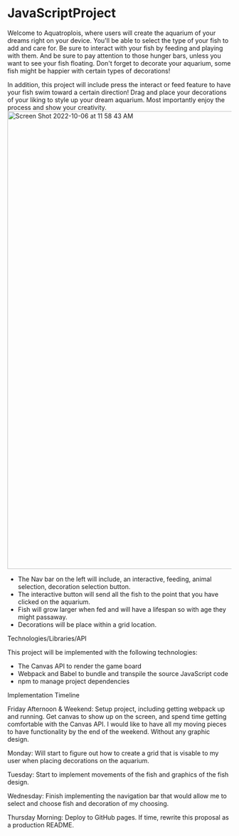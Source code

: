 # JavaScriptProject
Welcome to Aquatroplois, where users will create the aquarium of your dreams right on your device. You'll be able to select the type of your fish to add and care for. Be sure to interact with your fish by feeding and playing with them. And be sure to pay attention to those hunger bars, unless you want to see your fish floating. Don't forget to decorate your aquarium, some fish might be happier with certain types of decorations!

In addition, this project will include press the interact or feed feature to have your fish swim toward a certain direction! Drag and place your decorations of your liking to style up your dream aquarium. Most importantly enjoy the process and show your creativity.
<img width="1026" alt="Screen Shot 2022-10-06 at 11 58 43 AM" src="https://user-images.githubusercontent.com/110438117/194398111-4e562544-e2b7-461a-ab66-e1b6a058f00a.png">

- The Nav bar on the left will include, an interactive, feeding, animal selection, decoration selection button.
- The interactive button will send all the fish to the point that you have clicked on the aquarium.
- Fish will grow larger when fed and will have a lifespan so with age they might passaway.
- Decorations will be place within a grid location.

Technologies/Libraries/API

This project will be implemented with the following technologies:
- The Canvas API to render the game board
- Webpack and Babel to bundle and transpile the source JavaScript code
- npm to manage project dependencies

Implementation Timeline

Friday Afternoon & Weekend: Setup project, including getting webpack up and running. Get canvas to show up on the screen, and spend time getting comfortable with the Canvas API. I would like to have all my moving pieces to have functionality by the end of the weekend. Without any graphic design.

Monday: Will start to figure out how to create a grid that is visable to my user when placing decorations on the aquarium.

Tuesday: Start to implement movements of the fish and graphics of the fish design.

Wednesday: Finish implementing the navigation bar that would allow me to select and choose fish and decoration of my choosing.

Thursday Morning: Deploy to GitHub pages. If time, rewrite this proposal as a production README.
